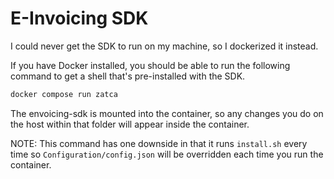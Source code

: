 # E-Invoicing SDK
I could never get the SDK to run on my machine, so I dockerized it instead.

If you have Docker installed, you should be able to run the following command
to get a shell that's pre-installed with the SDK.

```bash
docker compose run zatca
```

The envoicing-sdk is mounted into the container, so any changes you do on the host
within that folder will appear inside the container.

NOTE: This command has one downside in that it runs `install.sh` every time so
`Configuration/config.json` will be overridden each time you run the container.